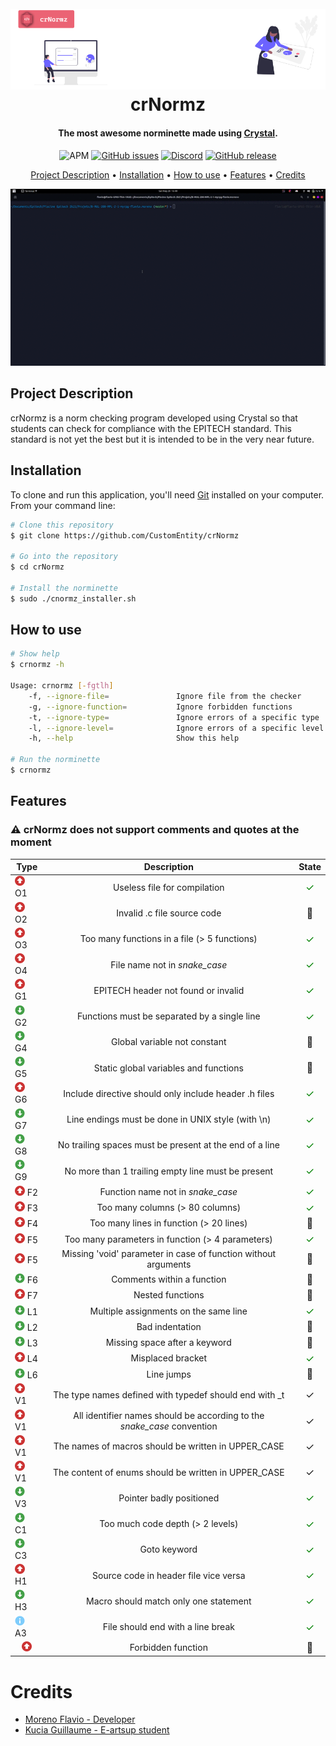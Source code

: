 <h1 align="center">
  <br>
  <a href="https://github.com/CustomEntity/crNormz"><img src="assets/readme/logo.png" alt="logo"></a>
  <br>
  crNormz
  <br>
</h1>

<h4 align="center">The most awesome norminette made
using <a href="https://crystal-lang.org" target="_blank">Crystal</a>.</h4>

<p align="center">

<img alt="APM" src="https://img.shields.io/apm/l/vim-mode">
<a href="https://github.com/CustomEntity/crNormz/issues"><img alt="GitHub issues" src="https://img.shields.io/github/issues/CustomEntity/crNormz?color=yellow"></a>
<a href="https://discord.gg/ryTcYu26Gy"><img alt="Discord" src="https://img.shields.io/badge/discord-join--us-green"></a>
<a href="https://github.com/CustomEntity/crNormz/releases"><img alt="GitHub release" src="https://img.shields.io/github/v/release/CustomEntity/crNormz?color=yellow"></a>
</p>

<p align="center">
  <a href="#project-description">Project Description</a> •
  <a href="#installation">Installation</a> •
  <a href="#how-to-use">How to use</a> •
  <a href="#features">Features</a> •
  <a href="#credits">Credits</a>
</p>


<p align="center">
  <img src="assets/readme/project.gif"  alt="project.gif"/>
</p>

## Project Description

crNormz is a norm checking program developed using Crystal so that students can
check for compliance with the EPITECH standard. This standard is not yet the
best but it is intended to be in the very near future.

## Installation

To clone and run this application, you'll need [Git](https://git-scm.com)
installed on your computer. From your command line:

```bash
# Clone this repository
$ git clone https://github.com/CustomEntity/crNormz

# Go into the repository
$ cd crNormz

# Install the norminette
$ sudo ./cnormz_installer.sh

```

## How to use

```bash
# Show help
$ crnormz -h

Usage: crnormz [-fgtlh]
    -f, --ignore-file=               Ignore file from the checker
    -g, --ignore-function=           Ignore forbidden functions
    -t, --ignore-type=               Ignore errors of a specific type
    -l, --ignore-level=              Ignore errors of a specific level (Major, Minor or Info)
    -h, --help                       Show this help
    
# Run the norminette
$ crnormz
```

## Features

<h3>⚠️ crNormz does not support comments and quotes at the moment</h3>

| Type                                                                                   |                                 Description                                  |                            State                            |
|----------------------------------------------------------------------------------------|:----------------------------------------------------------------------------:|:-----------------------------------------------------------:|
| <img src="assets/readme/major.png" width="16" vertical-align="middle"/> O1             |                         Useless file for compilation                         |    <font style="color: green; font-size: 16px;">✓</font>    |
| <img src="assets/readme/major.png" width="16" vertical-align="middle"/> O2             |                         Invalid .c file source code                          |   <font style="font-size: 16px;">🔨</font>    |
| <img src="assets/readme/major.png" width="16" vertical-align="middle"/> O3             |                 Too many functions in a file (> 5 functions)                 |    <font style="color: green; font-size: 16px;">✓</font>    |
| <img src="assets/readme/major.png" width="16" vertical-align="middle"/> O4             |                      File name not in <i>snake_case</i>                      |    <font style="color: green; font-size: 16px;">✓</font>    |
| <img src="assets/readme/major.png" width="16" vertical-align="middle"/> G1             |                     EPITECH header not found or invalid                      |    <font style="color: green; font-size: 16px;">✓</font>    |
| <img src="assets/readme/minor.png" width="16" vertical-align="middle"/> G2             |                 Functions must be separated by a single line                 |    <font style="color: green; font-size: 16px;">✓</font>    |
| <img src="assets/readme/minor.png" width="16" vertical-align="middle"/> G4             |                         Global variable not constant                         |   <font style="font-size: 16px;">🔨</font>    |
| <img src="assets/readme/minor.png" width="16" vertical-align="middle"/> G5             |                    Static global variables and functions                     |   <font style="font-size: 16px;">🔨</font>    |
| <img src="assets/readme/major.png" width="16" vertical-align="middle"/> G6             |            Include directive should only include header .h files             |    <font style="color: green; font-size: 16px;">✓</font>    |
| <img src="assets/readme/minor.png" width="16" vertical-align="middle"/> G7             |              Line endings must be done in UNIX style (with \n)               |    <font style="color: green; font-size: 16px;">✓</font>    |
| <img src="assets/readme/minor.png" width="16" vertical-align="middle"/> G8             |           No trailing spaces must be present at the end of a line            |    <font style="color: green; font-size: 16px;">✓</font>    |
| <img src="assets/readme/minor.png" width="16" vertical-align="middle"/> G9             |              No more than 1 trailing empty line must be present              |    <font style="color: green; font-size: 16px;">✓</font>    |
| <img src="assets/readme/major.png" width="16" vertical-align="middle"/> F2             |                    Function name not in <i>snake_case</i>                    |    <font style="color: green; font-size: 16px;">✓</font>    |
| <img src="assets/readme/major.png" width="16" vertical-align="middle"/> F3             |                       Too many columns (> 80 columns)                        |    <font style="color: green; font-size: 16px;">✓</font>    |
| <img src="assets/readme/major.png" width="16" vertical-align="middle"/> F4             |                   Too many lines in function (> 20 lines)                    |   <font style="font-size: 16px;">🔨</font>    |
| <img src="assets/readme/major.png" width="16" vertical-align="middle"/> F5             |               Too many parameters in function (> 4 parameters)               |   <font style="color: green; font-size: 16px;">✓</font>    |
| <img src="assets/readme/major.png" width="16" vertical-align="middle"/> F5             |        Missing 'void' parameter in case of function without arguments        |   <font style="font-size: 16px;">🔨</font>    |
| <img src="assets/readme/minor.png" width="16" vertical-align="middle"/> F6             |                          Comments within a function                          |   <font style="font-size: 16px;">🔨</font>    |
| <img src="assets/readme/major.png" width="16" vertical-align="middle"/> F7             |                               Nested functions                               |   <font style="font-size: 16px;">🔨</font>    |
| <img src="assets/readme/minor.png" width="16" vertical-align="middle"/> L1             |                    Multiple assignments on the same line                     |   <font style="color: green; font-size: 16px;">✓</font>    |
| <img src="assets/readme/minor.png" width="16" vertical-align="middle"/> L2             |                               Bad indentation                                |   <font style="font-size: 16px;">🔨</font>    |
| <img src="assets/readme/minor.png" width="16" vertical-align="middle"/> L3             |                        Missing space after a keyword                         |   <font style="font-size: 16px;">🔨</font>    |
| <img src="assets/readme/major.png" width="16" vertical-align="middle"/> L4             |                              Misplaced bracket                               |    <font style="color: green; font-size: 16px;">✓</font>    |
| <img src="assets/readme/minor.png" width="16" vertical-align="middle"/> L6             |                                  Line jumps                                  |   <font style="font-size: 16px;">🔨</font>    |
| <img src="assets/readme/major.png" width="16" vertical-align="middle"/> V1             |            The type names defined with typedef should end with _t            |   <font style="font-size: 16px;">✓</font>    |
| <img src="assets/readme/major.png" width="16" vertical-align="middle"/> V1             | All identifier names should be according to the <i>snake_case</i> convention |   <font style="font-size: 16px;">✓</font>    |
| <img src="assets/readme/major.png" width="16" vertical-align="middle"/> V1             |                    The names of macros should be written in UPPER_CASE                    |   <font style="font-size: 16px;">✓</font>    |
| <img src="assets/readme/major.png" width="16" vertical-align="middle"/> V1             |                    The content of enums should be written in UPPER_CASE                    |   <font style="font-size: 16px;">✓</font>    |
| <img src="assets/readme/minor.png" width="16" vertical-align="middle"/> V3             |                           Pointer badly positioned                           |    <font style="color: green; font-size: 16px;">✓</font>    |
| <img src="assets/readme/minor.png" width="16" vertical-align="middle"/> C1             |                       Too much code depth (> 2 levels)                       |    <font style="color: green; font-size: 16px;">✓</font>    |
| <img src="assets/readme/minor.png" width="16" vertical-align="middle"/> C3             |                                 Goto keyword                                 |    <font style="color: green; font-size: 16px;">✓</font>    |
| <img src="assets/readme/major.png" width="16" vertical-align="middle"/> H1             |                    Source code in header file vice versa                     |    <font style="color: green; font-size: 16px;">✓</font>    |
| <img src="assets/readme/minor.png" width="16" vertical-align="middle"/> H3             |                    Macro should match only one statement                     |    <font style="color: green; font-size: 16px;">✓</font>    |
| <img src="assets/readme/info.png" width="16" vertical-align="middle"/> A3              |                      File should end with a line break                       |    <font style="color: green; font-size: 16px;">✓</font>    |
| <center><img src="assets/readme/major.png" width="16" vertical-align="middle"/></center> |                              Forbidden function                              |    <font style="font-size: 16px;">🔨</font>     |

# Credits

 - [Moreno Flavio - Developer](https://github.com/CustomEntity/)
 - [Kucia Guillaume - E-artsup student](https://github.com/KuciaGuillaume)
